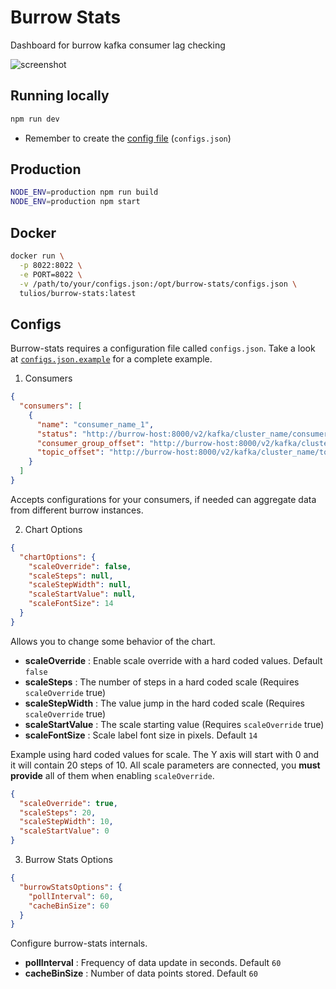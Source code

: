 # Burrow Stats

Dashboard for burrow kafka consumer lag checking

![screenshot](https://raw.githubusercontent.com/tulios/burrow-stats/master/screenshot.png)

## Running locally

```sh
npm run dev
```

* Remember to create the [config file](#configs) (`configs.json`)

## Production

```sh
NODE_ENV=production npm run build
NODE_ENV=production npm start
```

## Docker

```sh
docker run \
  -p 8022:8022 \
  -e PORT=8022 \
  -v /path/to/your/configs.json:/opt/burrow-stats/configs.json \
  tulios/burrow-stats:latest
```

## <a name="configs"></a> Configs

Burrow-stats requires a configuration file called `configs.json`. Take a look at [`configs.json.example`](https://raw.githubusercontent.com/tulios/burrow-stats/master/configs.json.example) for a complete example.

1) Consumers

```json
{
  "consumers": [
    {
      "name": "consumer_name_1",
      "status": "http://burrow-host:8000/v2/kafka/cluster_name/consumer/consumer_name_1/status",
      "consumer_group_offset": "http://burrow-host:8000/v2/kafka/cluster_name/consumer/consumer_name_1/topic/topic_name_1",
      "topic_offset": "http://burrow-host:8000/v2/kafka/cluster_name/topic/topic_name_1"
    }
  ]
}
```

Accepts configurations for your consumers, if needed can aggregate data from different burrow instances.

2) Chart Options

```json
{
  "chartOptions": {
    "scaleOverride": false,
    "scaleSteps": null,
    "scaleStepWidth": null,
    "scaleStartValue": null,
    "scaleFontSize": 14
  }
}
```

Allows you to change some behavior of the chart.

* __scaleOverride__ : Enable scale override with a hard coded values. Default `false`
* __scaleSteps__ : The number of steps in a hard coded scale (Requires `scaleOverride` true)
* __scaleStepWidth__ : The value jump in the hard coded scale (Requires `scaleOverride` true)
* __scaleStartValue__ : The scale starting value (Requires `scaleOverride` true)
* __scaleFontSize__ : Scale label font size in pixels. Default `14`

Example using hard coded values for scale. The Y axis will start with 0 and it will contain 20 steps of 10. All scale parameters are connected, you __must provide__ all of them when enabling `scaleOverride`.

```json
{
  "scaleOverride": true,
  "scaleSteps": 20,
  "scaleStepWidth": 10,
  "scaleStartValue": 0
}
```

3) Burrow Stats Options

```json
{
  "burrowStatsOptions": {
    "pollInterval": 60,
    "cacheBinSize": 60
  }
}
```

Configure burrow-stats internals.

* __pollInterval__ : Frequency of data update in seconds. Default `60`
* __cacheBinSize__ : Number of data points stored. Default `60`
